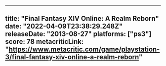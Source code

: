 
---
title: "Final Fantasy XIV Online: A Realm Reborn"
date: "2022-04-09T23:38:29.248Z"
releaseDate: "2013-08-27"
platforms: ["ps3"]
score: 78
metacriticLink: "https://www.metacritic.com/game/playstation-3/final-fantasy-xiv-online-a-realm-reborn"
---
